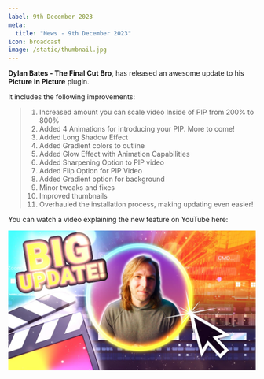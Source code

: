 ```yaml
---
label: 9th December 2023
meta:
  title: "News - 9th December 2023"
icon: broadcast
image: /static/thumbnail.jpg
---
```


**Dylan Bates - The Final Cut Bro**, has released an awesome update to his **Picture in Picture** plugin.

It includes the following improvements:

> 1. Increased amount you can scale video Inside of PIP from 200% to 800%
> 2. Added 4 Animations for introducing your PIP. More to come!
> 3. Added Long Shadow Effect
> 4. Added Gradient colors to outline
> 5. Added Glow Effect with Animation Capabilities
> 6. Added Sharpening Option to PIP video
> 7. Added Flip Option for PIP Video
> 8. Added Gradient option for background
> 9. Minor tweaks and fixes
> 10. Improved thumbnails
> 11. Overhauled the installation process, making updating even easier!

You can watch a video explaining the new feature on YouTube here:

[![](/static/picture-in-picture-update.jpeg)](https://www.youtube.com/watch?v=YpDthmb4zUE)